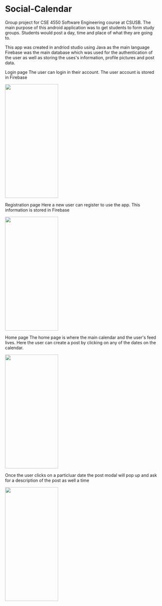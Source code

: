 # Social-Calendar
Group project for CSE 4550 Software Engineering course at CSUSB. The main purpose of this android application was to get students to form study groups. Students would post a day, time and place of what they are going to. 

This app was created in andriod studio using Java as the main language
Firebase was the main database which was used for the authentication of the user as well as storing the uses's information, profile pictures and post data.

Login page
The user can login in their account. The user account is stored in Firebase

<img src="https://user-images.githubusercontent.com/25493937/161599754-1d5a2e53-4620-4313-9962-df7aecfb5bf3.png" width="175" height="375">

Registration page
Here a new user can register to use the app. This information is stored in Firebase

<img src="https://user-images.githubusercontent.com/25493937/161599938-64a9fefc-1f42-4f6e-aa54-4338cd8599ee.png" width="175" height="375">


Home page
The home page is where the main calendar and the user's feed lives. Here the user can create a post by clicking on any of the dates on the calendar.

<img src="https://user-images.githubusercontent.com/25493937/161600562-613cd6f7-7007-42f7-b20c-c7233d71b734.png" width="175" height="375">


Once the user clicks on a particluar date the post modal will pop up and ask for a description of the post as well a time

<img src="https://user-images.githubusercontent.com/25493937/161600758-0c41c08d-7b5e-46c7-89cb-91a8b8d9bb6b.png" width="175" height="375">


